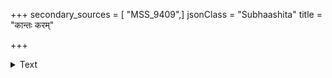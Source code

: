 +++
secondary_sources = [ "MSS_9409",]
jsonClass = "Subhaashita"
title = "कान्तः करम्"

+++

<details><summary>Text</summary>

कान्तः करं स्पृशति जल्पति चाटुवाचम् आलोकते मुखमपाकुरुते दुकूलम्।  
इत्येव केवलमनङ्ग विलासभीता स्वप्नेऽपि पश्यति नवोढसरोरुहाक्षी॥
</details>
